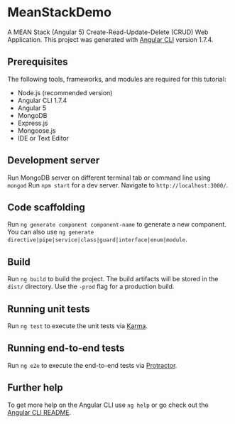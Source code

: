 # MeanStackDemo

A MEAN Stack (Angular 5) Create-Read-Update-Delete (CRUD) Web Application.
This project was generated with [Angular CLI](https://github.com/angular/angular-cli) version 1.7.4.

## Prerequisites
The following tools, frameworks, and modules are required for this tutorial:

- Node.js (recommended version)
- Angular CLI 1.7.4
- Angular 5
- MongoDB
- Express.js
- Mongoose.js
- IDE or Text Editor

## Development server
Run MongoDB server on different terminal tab or command line using `mongod`
Run `npm start` for a dev server. Navigate to `http://localhost:3000/`.

## Code scaffolding

Run `ng generate component component-name` to generate a new component. You can also use `ng generate directive|pipe|service|class|guard|interface|enum|module`.

## Build

Run `ng build` to build the project. The build artifacts will be stored in the `dist/` directory. Use the `-prod` flag for a production build.

## Running unit tests

Run `ng test` to execute the unit tests via [Karma](https://karma-runner.github.io).

## Running end-to-end tests

Run `ng e2e` to execute the end-to-end tests via [Protractor](http://www.protractortest.org/).

## Further help

To get more help on the Angular CLI use `ng help` or go check out the [Angular CLI README](https://github.com/angular/angular-cli/blob/master/README.md).
